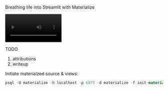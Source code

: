 Breathing life into Streamlit with Materialize

<video src='./assets/demo.mp4' width=180/></video>

TODO

1. attributions
2. writeup

Initiate materialzed source & views:

```sql
psql -U materialize -h localhost -p 6875 -d materialize -f init-materialized.sql
```